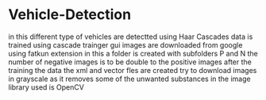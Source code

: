 # Vehicle-Detection
in this different type of vehicles are detectted using Haar Cascades
data is trained using cascade trainger gui
images are downloaded from google using fatkun extension
in this a folder is created with subfolders P and N
the number of negative images is to be double to the positive images
after the training the data the xml and vector fles are created
try to download images in grayscale as it removes some of the unwanted substances in the image
library used is OpenCV
